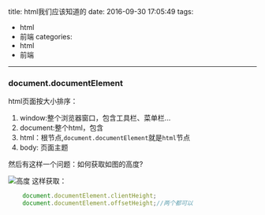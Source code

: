 title: html我们应该知道的
date: 2016-09-30 17:05:49
tags: 
- html
- 前端
categories:
- html
- 前端
---
### document.documentElement
html页面按大小排序：
1. window:整个浏览器窗口，包含工具栏、菜单栏...
2. document:整个html，包含<DOCTYPE>
3. html：根节点,`document.documentElement`就是`html`节点
4. body: 页面主题

然后有这样一个问题：如何获取如图的高度?

![高度](http://7xphbb.com1.z0.glb.clouddn.com/html_height.png)
这样获取：
``` javascript
    document.documentElement.clientHeight;
    document.documentElement.offsetHeight;//两个都可以
```

